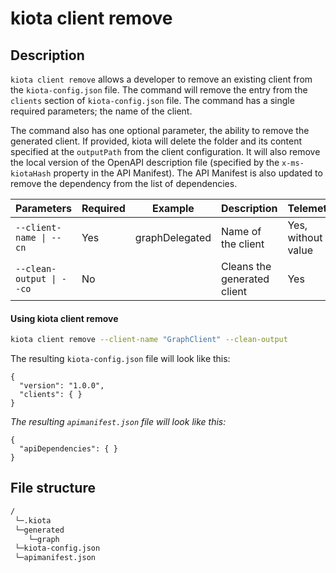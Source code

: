 # kiota client remove

## Description

`kiota client remove` allows a developer to remove an existing client from the `kiota-config.json` file. The command will remove the entry from the `clients` section of `kiota-config.json` file. The command has a single required parameters; the name of the client. 

The command also has one optional parameter, the ability to remove the generated client. If provided, kiota will delete the folder and its content specified at the `outputPath` from the client configuration. It will also remove the local version of the OpenAPI description file (specified by the `x-ms-kiotaHash` property in the API Manifest). The API Manifest is also updated to remove the dependency from the list of dependencies.

| Parameters | Required | Example | Description | Telemetry | 
| -- | -- | -- | -- | -- |
| `--client-name \| --cn` | Yes | graphDelegated | Name of the client | Yes, without its value |
| `--clean-output \| --co` | No |  | Cleans the generated client | Yes |

#### Using kiota client remove

```bash
kiota client remove --client-name "GraphClient" --clean-output
```

The resulting `kiota-config.json` file will look like this:

```jsonc
{
  "version": "1.0.0",
  "clients": { }
}
```

_The resulting `apimanifest.json` file will look like this:_

```jsonc
{
  "apiDependencies": { }
}
```

## File structure
```bash
/
 └─.kiota
 └─generated
    └─graph
 └─kiota-config.json
 └─apimanifest.json
```
